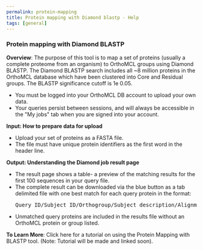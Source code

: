 ```yaml
---
permalink: protein-mapping
title: Protein mapping with Diamond blastp - Help
tags: [general]
---
```


<!-- no need for a title in this page -->

<div class="static-content">
  <h3>Protein mapping with Diamond BLASTP</h3>

  <p><b>Overview</b>: The purpose of this tool is to map a set of proteins (usually a complete proteome from an organism) to OrthoMCL groups using Diamond BLASTP. The Diamond BLASTP search includes all ~8 million proteins in the OrthoMCL database which have been clustered into Core and Residual groups. The BLASTP significance cutoff is 1e 0.05.
  <ul>
  <li>You must be logged into your OrthoMCL DB account to upload your own data.</li>
  <li>Your queries persist between sessions, and will always be accessible in the "My jobs" tab when you are signed into your account.</li>
  </ul>
  </p>

  <p><b>Input: How to prepare data for upload</b>
  <ul>
  <li>Upload your set of proteins as a FASTA file.</li>
  <li>The file must have unique protein identifiers as the first word in the header line.</li>
  </ul>
  </p>

  <p><b>Output: Understanding the Diamond job result page</b>
  <ul>
  <li>The result page shows a table- a preview of the matching results for the first 100 sequences in your query file.</li>
  <li>The complete result can be downloaded via the blue button as a tab delimited file with one best match for each query protein in the format:
    <pre>Query_ID/Subject_ID/Orthogroup/Subject_description/Alignment_length/Percent_identity/e-value</pre>
  </li>
  <li>Unmatched query proteins are included in the results file without an OrthoMCL protein or group listed.</li>
  </ul>
  </p>

  <p> <b>To Learn More</b>: Click here for a tutorial on using the Protein Mapping with BLASTP tool. (Note: Tutorial will be made and linked soon).
  </p>
</div>
